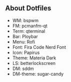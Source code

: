 <h2>About Dotfiles</h2>
<ul>
<li>WM:    bspwm</li>
<li>FM:    pcmanfm-qt</li>
<li>Term:  qterminal</li>
<li>Bar:   Ploybar</li>
<li>Menu:  Rofi</li>
<li>Font:  Fira Code Nerd Font</li>
<li>Icon:  Papirus</li>
<li>Theme: Materia Dark</li>
<li>LS: betterlockscreen</li>
<li>DM: sddm</li>
<li>DM-theme: sugar-candy</li>
</ul>

